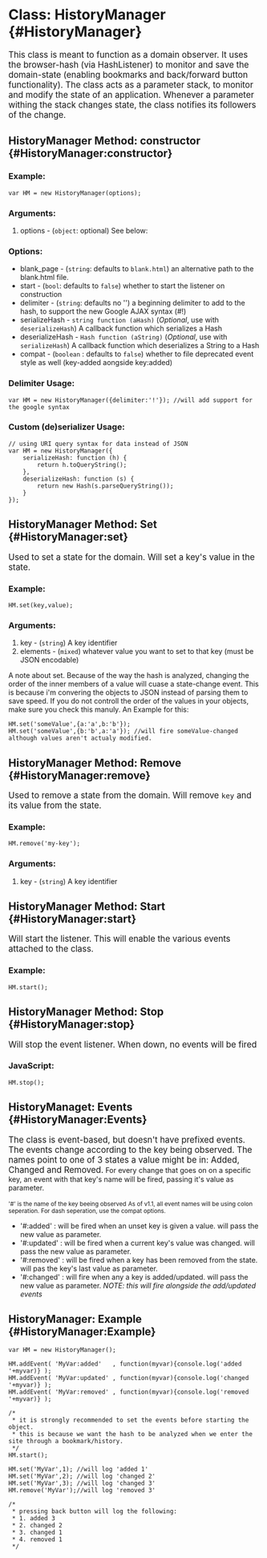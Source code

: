 Class: HistoryManager {#HistoryManager}
==========================================
<big>This class is meant to function as a domain observer. It uses the browser-hash (via HashListener) to monitor and save the domain-state (enabling bookmarks and back/forward button functionality). 
The class acts as a parameter stack, to monitor and modify the state of an application. Whenever a parameter withing the stack changes state, the class notifies its followers of the change.</big>

HistoryManager Method: constructor {#HistoryManager:constructor}
----------------------------------
### Example:

	var HM = new HistoryManager(options);

### Arguments:

1. options - (`object`: optional) See below:

### Options:

* blank_page - (`string`: defaults to `blank.html`) an alternative path to the blank.html file. 
* start - (`bool`: defaults to `false`) whether to start the listener on construction
* delimiter - (`string`: defaults no '') a beginning delimiter to add to the hash, to support the new Google AJAX syntax (#!)
* serializeHash - `string function (aHash)` (_Optional_, use with `deserializeHash`) A callback function which serializes a Hash
* deserializeHash - `Hash function (aString)` (_Optional_, use with `serializeHash`) A callback function which deserializes a String to a Hash
* compat - (`boolean` : defaults to `false`) whether to file deprecated event style as well (key-added aongside key:added)

### Delimiter Usage:
	var HM = new HistoryManager({delimiter:'!'}); //will add support for the google syntax

### Custom (de)serializer Usage:
	// using URI query syntax for data instead of JSON
	var HM = new HistoryManager({
		serializeHash: function (h) {
			return h.toQueryString();
		},
		deserializeHash: function (s) {
			return new Hash(s.parseQueryString());
		}
	});

HistoryManager Method: Set {#HistoryManager:set}
---------------------------
<big>Used to set a state for the domain. Will set a key's value in the state.</big>

### Example:

	HM.set(key,value);

### Arguments:

1. key - (`string`) A key identifier
2. elements - (`mixed`) whatever value you want to set to that key (must be JSON encodable)

A note about set. Because of the way the hash is analyzed, changing the order of the inner members of a value will cuase a state-change event. 
This is because i'm convering the objects to JSON instead of parsing them to save speed.
If you do not controll the order of the values in your objects, make sure you check this manuly.
An Example for this:

	HM.set('someValue',{a:'a',b:'b'});
	HM.set('someValue',{b:'b',a:'a'}); //will fire someValue-changed although values aren't actualy modified. 

HistoryManager Method: Remove {#HistoryManager:remove}
-----------------------------
<big>Used to remove a state from the domain. Will remove `key` and its value from the state.</big>

### Example:

	HM.remove('my-key');

### Arguments:

1. key - (`string`) A key identifier

HistoryManager Method: Start {#HistoryManager:start}
----------------------------
<big>Will start the listener. This will enable the various events attached to the class.</big>

### Example:

	HM.start();

HistoryManager Method: Stop {#HistoryManager:stop}
---------------------------
<big>Will stop the event listener. When down, no events will be fired</big>

### JavaScript:

	HM.stop();
	
HistoryManaget: Events {#HistoryManager:Events}
-------
<big>The class is event-based, but doesn't have prefixed events. The events change according to the key being observed. 
The names point to one of 3 states a value might be in: Added, Changed and Removed.</big>
For every change that goes on on a specific key, an event with that key's name will be fired, passing it's value as parameter.

<small>'#' is the name of the key beeing observed</small>
<small>As of v1.1, all event names will be using colon seperation. For dash seperation, use the compat options.</small>

  * '#:added' : will be fired when an unset key is given a value. will pass the new value as parameter.
  * '#:updated' : will be fired when a current key's value was changed. will pass the new value as parameter.
  * '#:removed' : will be fired when a key has been removed from the state. will pas the key's last value as parameter.
  * '#:changed' : will fire when any a key is added/updated. will pass the new value as parameter. *NOTE: this will fire alongside the add/updated events*
  
HistoryManager: Example {#HistoryManager:Example}
--------

	var HM = new HistoryManager();
	
	HM.addEvent( 'MyVar:added'   , function(myvar){console.log('added '+myvar)} );
	HM.addEvent( 'MyVar:updated' , function(myvar){console.log('changed '+myvar)} );
	HM.addEvent( 'MyVar:removed' , function(myvar){console.log('removed '+myvar)} );
	
	/*
	 * it is strongly recommended to set the events before starting the object.
	 * this is because we want the hash to be analyzed when we enter the site through a bookmark/history.
	 */
	HM.start();
	
	HM.set('MyVar',1); //will log 'added 1'
	HM.set('MyVar',2); //will log 'changed 2'
	HM.set('MyVar',3); //will log 'changed 3'
	HM.remove('MyVar');//will log 'removed 3'
	
	/* 
	 * pressing back button will log the following:
	 * 1. added 3
	 * 2. changed 2
	 * 3. changed 1
	 * 4. removed 1
	 */
